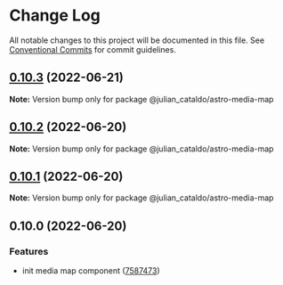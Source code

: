 # Change Log

All notable changes to this project will be documented in this file.
See [Conventional Commits](https://conventionalcommits.org) for commit guidelines.

## [0.10.3](https://github.com/JulianCataldo/astro/compare/@julian_cataldo/astro-media-map@0.10.2...@julian_cataldo/astro-media-map@0.10.3) (2022-06-21)

**Note:** Version bump only for package @julian_cataldo/astro-media-map





## [0.10.2](https://github.com/JulianCataldo/astro/compare/@julian_cataldo/astro-media-map@0.10.1...@julian_cataldo/astro-media-map@0.10.2) (2022-06-20)

**Note:** Version bump only for package @julian_cataldo/astro-media-map





## [0.10.1](https://github.com/JulianCataldo/astro/compare/@julian_cataldo/astro-media-map@0.10.0...@julian_cataldo/astro-media-map@0.10.1) (2022-06-20)

**Note:** Version bump only for package @julian_cataldo/astro-media-map





## 0.10.0 (2022-06-20)


### Features

* init media map component ([7587473](https://github.com/JulianCataldo/astro/commit/75874736b81656ca602db81fe86c7f8efaffca96))
